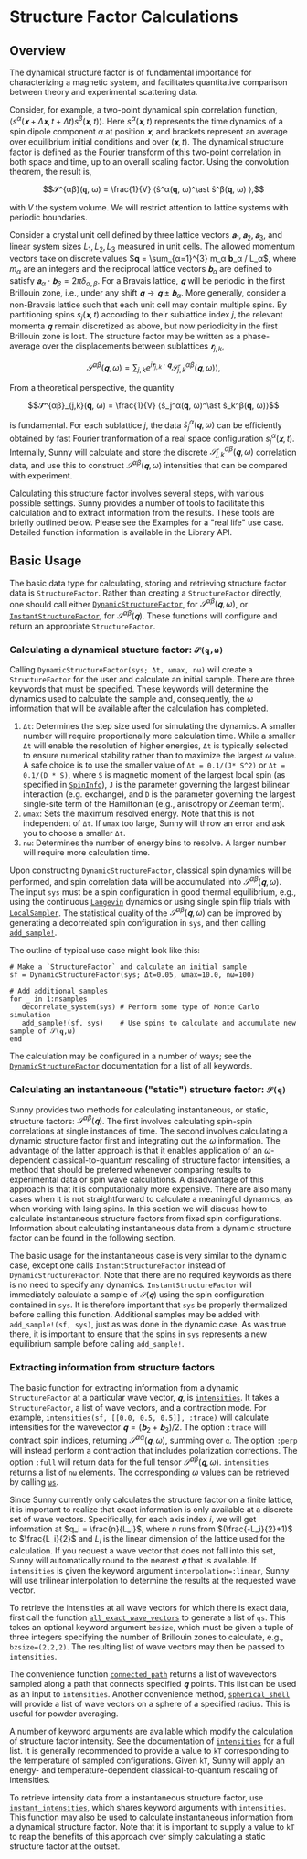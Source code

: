 # Structure Factor Calculations

## Overview
The dynamical structure factor is of fundamental importance for characterizing a
magnetic system, and facilitates quantitative comparison between theory and
experimental scattering data.

Consider, for example, a two-point dynamical spin correlation function,
$⟨s^α(𝐱+Δ𝐱, t+Δt) s^β(𝐱, t)⟩$. Here $s^α(𝐱, t)$ represents the time dynamics
of a spin dipole component $α$ at position $𝐱$, and brackets represent an
average over equilibrium initial conditions and over $(𝐱, t)$. The dynamical
structure factor is defined as the Fourier transform of this two-point
correlation in both space and time, up to an overall scaling factor. Using the
convolution theorem, the result is,

$$𝒮^{αβ}(𝐪, ω) = \frac{1}{V} ⟨ŝ^α(𝐪, ω)^\ast ŝ^β(𝐪, ω) ⟩,$$

with $V$ the system volume. We will restrict attention to lattice systems with
periodic boundaries.

Consider a crystal unit cell defined by three lattice vectors $𝐚_1, 𝐚_2,
𝐚_3$, and linear system sizes $L_1, L_2, L_3$ measured in unit cells. The
allowed momentum vectors take on discrete values $𝐪 = \sum_{α=1}^{3} m_α 𝐛_α /
L_α$, where $m_α$ are an integers and the reciprocal lattice vectors $𝐛_α$ are
defined to satisfy $𝐚_α ⋅ 𝐛_β = 2π δ_{α,β}$. For a Bravais lattice, $𝐪$ will
be periodic in the first Brillouin zone, i.e., under any shift $𝐪 → 𝐪 ± 𝐛_α$.
More generally, consider a non-Bravais lattice such that each unit cell may
contain multiple spins. By partitioning spins $s_j(𝐱,t)$ according to their
sublattice index $j$, the relevant momenta $𝐪$ remain discretized as above, but
now periodicity in the first Brillouin zone is lost. The structure factor may be
written as a phase-average over the displacements between sublattices
$𝐫_{j,k}$,

$$𝒮^{αβ}(𝐪, ω) = ∑_{j,k} e^{i 𝐫_{j,k} ⋅ 𝐪} 𝒮̃^{αβ}_{j,k}(𝐪, ω) ⟩,$$

From a theoretical perspective, the quantity

$$𝒮̃^{αβ}_{j,k}(𝐪, ω) = \frac{1}{V} ⟨ŝ_j^α(𝐪, ω)^\ast ŝ_k^β(𝐪, ω)⟩$$

is fundamental. For each sublattice $j$, the data $ŝ_j^α(𝐪, ω)$ can be
efficiently obtained by fast Fourier tranformation of a real space configuration
$s_j^α(𝐱, t)$. Internally, Sunny will calculate and store the discrete
$𝒮̃^{αβ}_{j,k}(𝐪, ω)$ correlation data, and use this to construct
$𝒮^{αβ}(𝐪,ω)$ intensities that can be compared with experiment.

Calculating this structure factor involves several steps, with various possible
settings. Sunny provides a number of tools to facilitate this calculation and to
extract information from the results. These tools are briefly outlined below.
Please see the Examples for a "real life" use case. Detailed function
information is available in the Library API.

## Basic Usage

The basic data type for calculating, storing and retrieving structure factor
data is `StructureFactor`. Rather than creating a `StructureFactor` directly,
one should call either [`DynamicStructureFactor`](@ref), for $𝒮^{αβ}(𝐪,ω)$, or
[`InstantStructureFactor`](@ref), for $𝒮^{αβ}(𝐪)$. These functions will
configure and return an appropriate `StructureFactor`.

### Calculating a dynamical stucture factor: ``𝒮(𝐪,ω)``

Calling `DynamicStructureFactor(sys; Δt, ωmax, nω)` will create a
`StructureFactor` for the user and calculate an initial sample. There are three
keywords that must be specified. These keywords will determine the dynamics
used to calculate the sample and, consequently, the $ω$ information that will be
available after the calculation has completed.

1. `Δt`: Determines the step size used for simulating the dynamics. A smaller
   number will require proportionally more calculation time. While a smaller
   `Δt` will enable the resolution of higher energies, `Δt` is typically
   selected to ensure numerical stability rather than to maximize the largest
   $ω$ value. A safe choice is to use the smaller value of `Δt = 0.1/(J* S^2)`
   or `Δt = 0.1/(D * S)`, where `S` is magnetic moment of the largest local spin
   (as specified in [`SpinInfo`](@ref)), `J` is the parameter governing the
   largest bilinear interaction (e.g. exchange), and `D` is the parameter
   governing the largest single-site term of the Hamiltonian (e.g., anisotropy
   or Zeeman term).
2. `ωmax`: Sets the maximum resolved energy. Note that this is not independent
   of `Δt`. If `ωmax` too large, Sunny will throw an error and ask you to choose
   a smaller `Δt`. 
3. `nω`: Determines the number of energy bins to resolve. A larger number will
   require more calculation time.

Upon constructing `DynamicStructureFactor`, classical spin dynamics will be
performed, and spin correlation data will be accumulated into $𝒮^{αβ}(𝐪,ω)$.
The input `sys` must be a spin configuration in good thermal equilibrium, e.g.,
using the continuous [`Langevin`](@ref) dynamics or using single spin flip
trials with [`LocalSampler`](@ref). The statistical quality of the
$𝒮^{αβ}(𝐪,ω)$ can be improved by generating a decorrelated spin configuration
in `sys`, and then calling [`add_sample!`](@ref).

The outline of typical use case might look like this:
```
# Make a `StructureFactor` and calculate an initial sample
sf = DynamicStructureFactor(sys; Δt=0.05, ωmax=10.0, nω=100) 

# Add additional samples
for _ in 1:nsamples
   decorrelate_system(sys) # Perform some type of Monte Carlo simulation
   add_sample!(sf, sys)    # Use spins to calculate and accumulate new sample of 𝒮(𝐪,ω)
end
```

The calculation may be configured in a number of ways; see the
[`DynamicStructureFactor`](@ref) documentation for a list of all keywords.


### Calculating an instantaneous ("static") structure factor: ``𝒮(𝐪)``

Sunny provides two methods for calculating instantaneous, or static, structure
factors: $𝒮^{αβ}(𝐪)$. The first involves calculating spin-spin correlations at
single instances of time. The second involves calculating a dynamic structure
factor first and integrating out the $ω$ information. The advantage of the
latter approach is that it enables application of an $ω$-dependent
classical-to-quantum rescaling of structure factor intensities, a method that
should be preferred whenever comparing results to experimental data or spin wave
calculations. A disadvantage of this approach is that it is computationally more
expensive. There are also many cases when it is not straightforward to calculate
a meaningful dynamics, as when working with Ising spins. In this section we will
discuss how to calculate instantaneous structure factors from fixed spin
configurations. Information about calculating instantaneous data from a dynamic
structure factor can be found in the following section.

The basic usage for the instantaneous case is very similar to the dynamic case,
except one calls `InstantStructureFactor` instead of `DynamicStructureFactor`.
Note that there are no required keywords as there is no need to specify any
dynamics. `InstantStructureFactor` will immediately calculate a sample of
$𝒮(𝐪)$ using the spin configuration contained in `sys`. It is therefore
important that `sys` be properly thermalized before calling this function.
Additional samples may be added with `add_sample!(sf, sys)`, just as was done in
the dynamic case. As was true there, it is important to ensure that the spins in
`sys` represents a new equilibrium sample before calling `add_sample!`.

### Extracting information from structure factors

The basic function for extracting information from a dynamic `StructureFactor`
at a particular wave vector, $𝐪$, is [`intensities`](@ref). It takes a
`StructureFactor`, a list of wave vectors, and a contraction mode. For example,
`intensities(sf, [[0.0, 0.5, 0.5]], :trace)` will calculate intensities for the
wavevector $𝐪 = (𝐛_2 + 𝐛_3)/2$. The option `:trace` will contract spin
indices, returning $𝒮^{αα}(𝐪,ω)$, summing over ``α``. The option `:perp` will
instead perform a contraction that includes polarization corrections. The option
`:full` will return data for the full tensor $𝒮^{αβ}(𝐪,ω)$. `intensities`
returns a list of `nω` elements. The corresponding $ω$ values can be retrieved
by calling [`ωs`](@ref).

Since Sunny currently only calculates the structure factor on a finite lattice,
it is important to realize that exact information is only available at a
discrete set of wave vectors. Specifically, for each axis index $i$, we will get
information at $q_i = \frac{n}{L_i}$, where $n$ runs from $(\frac{-L_i}{2}+1)$
to $\frac{L_i}{2}$ and $L_i$ is the linear dimension of the lattice used for the
calculation. If you request a wave vector that does not fall into this set,
Sunny will automatically round to the nearest $𝐪$ that is available. If
`intensities` is given the keyword argument `interpolation=:linear`, Sunny will
use trilinear interpolation to determine the results at the requested wave
vector. 

To retrieve the intensities at all wave vectors for which there is exact data,
first call the function [`all_exact_wave_vectors`](@ref) to generate a list of
`qs`. This takes an optional keyword argument `bzsize`, which must be given a
tuple of three integers specifying the number of Brillouin zones to calculate,
e.g., `bzsize=(2,2,2)`. The resulting list of wave vectors may then be passed to
`intensities`.

The convenience function [`connected_path`](@ref) returns a list of wavevectors
sampled along a path that connects specified $𝐪$ points. This list can be used
as an input to `intensities`. Another convenience method,
[`spherical_shell`](@ref) will provide a list of wave vectors on a sphere of a
specified radius. This is useful for powder averaging. 

A number of keyword arguments are available which modify the calculation of
structure factor intensity. See the documentation of [`intensities`](@ref) for a
full list. It is generally recommended to provide a value to `kT` corresponding
to the temperature of sampled configurations. Given `kT`, Sunny will apply an
energy- and temperature-dependent classical-to-quantum rescaling of intensities. 

To retrieve intensity data from a instantaneous structure factor, use
[`instant_intensities`](@ref), which shares keyword arguments with
`intensities`. This function may also be used to calculate instantaneous
information from a dynamical structure factor. Note that it is important to
supply a value to `kT` to reap the benefits of this approach over simply
calculating a static structure factor at the outset. 